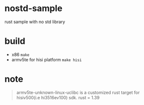 # nostd-sample
rust sample with no std library

# build
- x86
`make`
- armv5te for hisi platform
`make hisi`

# note
> armv5te-unknown-linux-uclibc is a customized rust target for hisiv500(i.e hi3516ev100) sdk. 
> rust = 1.39
